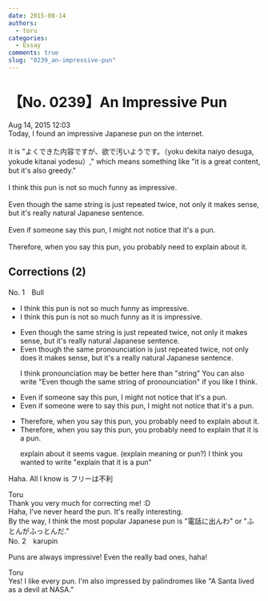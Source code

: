 ```yaml
---
date: 2015-08-14
authors:
  - toru
categories:
  - Essay
comments: true
slug: "0239_an-impressive-pun"
---
```


# 【No. 0239】An Impressive Pun
<div class="date">Aug 14, 2015 12:03</div>
<div id="post"><div id="body_show_ori">
Today, I found an impressive Japanese pun on the internet.<br/><br/>It is "よくできた内容ですが、欲で汚いようです。（yoku dekita naiyo desuga, yokude kitanai yodesu）," which means something like "it is a great content, but it's also greedy."<br/><br/>I think this pun is not so much funny as impressive.<br/><br/>Even though the same string is just repeated twice, not only it makes sense, but it's really natural Japanese sentence.<br/><br/>Even if someone say this pun, I might not notice that it's a pun.<br/><br/>Therefore, when you say this pun, you probably need to explain about it.
</div></div>

<!-- more -->


## Corrections (2)
<div id="block"><div class="first_name"> No. 1　<span class="just_name">Bull</span></div><div id="block2">
<ul class="correction_field">
<li class="incorrect">I think this pun is not so much funny as impressive.</li>
<li class="corrected correct">
I think this pun is not so much funny as <span class="f_blue">it is</span> impressive.
</li>
</ul>
<ul class="correction_field">
<li class="incorrect">Even though the same string is just repeated twice, not only it makes sense, but it's really natural Japanese sentence.</li>
<li class="corrected correct">
Even though the same <span class="f_blue">pronounciation</span> is just repeated twice, not only <span class="f_blue">does</span> it makes sense, but it's <span class="f_blue">a</span> really natural Japanese sentence.
<p class="correction_comment">I think pronounciation may be better here than "string" You can also write "Even though the same string of pronounciation" if you like I think.</p>
</li>
</ul>
<ul class="correction_field">
<li class="incorrect">Even if someone say this pun, I might not notice that it's a pun.</li>
<li class="corrected correct">
Even if someone <span class="f_blue">were to</span> say this pun, I might not notice that it's a pun.
</li>
</ul>
<ul class="correction_field">
<li class="incorrect">Therefore, when you say this pun, you probably need to explain about it.</li>
<li class="corrected correct">
Therefore, when you say this pun, you probably need to explain <span class="f_blue">that it is a pun</span>.
<p class="correction_comment">explain about it seems vague. (explain meaning or pun?) I think you wanted to write "explain that it is a pun"</p>
</li>
</ul>
<p class="comment_small">
 Haha. All I know is フリーは不利
</p>

</div><div class="name"><span class="just_name">Toru</span><br>
Thank you very much for correcting me! :D<br/>Haha, I've never heard the pun. It's really interesting.<br/>By the way, I think the most popular Japanese pun is "電話に出んわ" or "ふとんがふっとんだ."
</div>
</div>
<div id="block"><div class="first_name"> No. 2　<span class="just_name">karupin</span></div><div id="block2">
<p class="comment_small">
 Puns are always impressive! Even the really bad ones, haha!
</p>

</div><div class="name"><span class="just_name">Toru</span><br>
Yes! I like every pun. I'm also impressed by palindromes like "A Santa lived as a devil at NASA."
</div>
</div>

